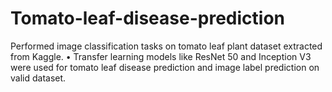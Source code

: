 # Tomato-leaf-disease-prediction
Performed image classification tasks on tomato leaf plant dataset extracted from Kaggle. • Transfer learning models like ResNet 50 and Inception V3 were used for tomato leaf disease prediction and image label prediction on valid dataset.
